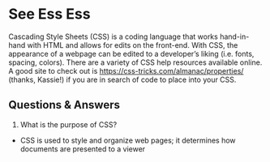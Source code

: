 # See Ess Ess

Cascading Style Sheets (CSS) is a coding language that works hand-in-hand with HTML and allows for edits on the front-end. With CSS, the appearance of a webpage can be edited to a developer’s liking (i.e. fonts, spacing, colors). There are a variety of CSS help resources available online. A good site to check out is https://css-tricks.com/almanac/properties/ (thanks, Kassie!) if you are in search of code to place into your CSS.

## Questions & Answers

1. What is the purpose of CSS? 
* CSS is used to style and organize web pages; it determines how documents are presented to a viewer
<!--
2. What are the three ways to insert CSS into your project?

* External Stylesheet - change the look of an entire website by changing just one file; defined by <link> element 
– ex. 
 <link rel="stylesheet" href="mystyle.css">

* Internal Stylesheet - may be used if one single HTML page has a unique style; defined with the <style> element 
– ex. 
<head>
<style>
body {
  background-color: linen;
}
h1 {
  color: maroon;
  margin-left: 40px;
} 
</style>
</head>

* Inline Stylesheet - used to apply a unique style for a single element; defined within the "style" attribute of the relevant element – ex.
<h1 style="color:blue;text-align:center;">This is a heading</h1>

3. Write an example of a CSS rule that would give all <p> elements red text.
<p style="color:red;">This is a paragraph.</p>
-->